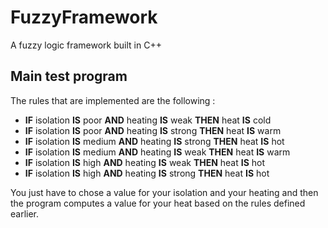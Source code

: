 # FuzzyFramework
A fuzzy logic framework built in C++

## Main test program

The rules that are implemented are the following :

* **IF** isolation **IS** poor **AND** heating **IS** weak **THEN** heat **IS** cold
* **IF** isolation **IS** poor **AND** heating **IS** strong **THEN** heat **IS** warm
* **IF** isolation **IS** medium **AND** heating **IS** strong **THEN** heat **IS** hot
* **IF** isolation **IS** medium **AND** heating **IS** weak **THEN** heat **IS** warm
* **IF** isolation **IS** high **AND** heating **IS** weak **THEN** heat **IS** hot
* **IF** isolation **IS** high **AND** heating **IS** strong **THEN** heat **IS** hot

You just have to chose a value for your isolation and your heating and then the program computes a value for your heat based on the rules defined earlier.
